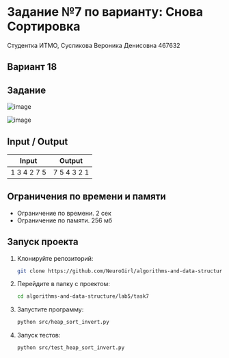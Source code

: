# Задание №7 по варианту: Снова Сортировка
Студентка ИТМО,  Сусликова Вероника Денисовна 467632

## Вариант 18

## Задание 

![image](https://github.com/user-attachments/assets/808fa183-e16f-47f2-abe8-90fdfcea927a)

![image](https://github.com/user-attachments/assets/d89be478-6813-46ff-9e20-afb3d475c793)

## Input / Output 

| Input      | Output     |
|------------|------------|
|1 3 4 2 7 5 |7 5 4 3 2 1 |

## Ограничения по времени и памяти

- Ограничение по времени. 2 сек
- Ограничение по памяти. 256 мб

## Запуск проекта
1. Клонируйте репозиторий:
   ```bash
   git clone https://github.com/NeuroGirl/algorithms-and-data-structure.git
   ```
2. Перейдите в папку с проектом:
   ```bash
   cd algorithms-and-data-structure/lab5/task7
   
3. Запустите программу:
   ```bash
   python src/heap_sort_invert.py
   ```

4. Запуск тестов:
   ```bash
   python src/test_heap_sort_invert.py
   ```
